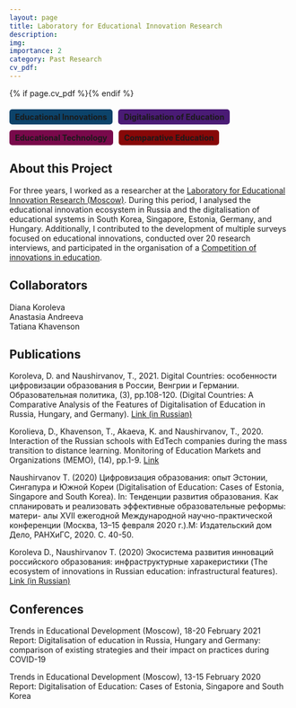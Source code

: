 ```yaml
---
layout: page
title: Laboratory for Educational Innovation Research
description:
img: 
importance: 2
category: Past Research
cv_pdf: 
---
```


{% if page.cv_pdf %}<a href="{{ page.cv_pdf | prepend: 'assets/pdf/' | relative_url}}" target="_blank" rel="noopener noreferrer" class="float-right"><i class="fas fa-file-pdf" style="font-size: 48px;"></i></a>{% endif %}


<div style="display: flex; flex-wrap: wrap; gap: 10px; margin: 20px 0;">
    <span style="background-color: #0c436a; padding: 5px 10px; border-radius: 5px; font-weight: bold;">Educational Innovations</span>
    <span style="background-color: #4a1b75; padding: 5px 10px; border-radius: 5px; font-weight: bold;">Digitalisation of Education</span>
    <span style="background-color: #79094b; padding: 5px 10px; border-radius: 5px; font-weight: bold;">Educational Technology</span>
    <span style="background-color: #870808; padding: 5px 10px; border-radius: 5px; font-weight: bold;">Comparative Education</span>
</div>

## About this Project

For three years, I worked as a researcher at the [Laboratory for Educational Innovation Research (Moscow)](https://ioe.hse.ru/en/innovations/). During this period, I analysed the educational innovation ecosystem in Russia and the digitalisation of educational systems in South Korea, Singapore, Estonia, Germany, and Hungary. Additionally, I contributed to the development of multiple surveys focused on educational innovations, conducted over 20 research interviews, and participated in the organisation of a [Competition of innovations in education](https://kivo.hse.ru/en).

## Collaborators

Diana Koroleva  
Anastasia Andreeva  
Tatiana Khavenson

## Publications

Koroleva, D. and Naushirvanov, T., 2021. Digital Countries: особенности цифровизации образования в России, Венгрии и Германии. Образовательная политика, (3), pp.108-120. (Digital Countries: A Comparative Analysis of the Features of Digitalisation of Education in Russia, Hungary, and Germany). [Link (in Russian)](https://publications.hse.ru/en/articles/526013747)

Korolieva, D., Khavenson, T., Akaeva, K. and Naushirvanov, T., 2020. Interaction of the Russian schools with EdTech companies during the mass transition to distance learning. Monitoring of Education Markets and Organizations (MEMO), (14), pp.1-9. [Link](https://econpapers.repec.org/article/higmoneco/v_3a_3ay_3a2020_3ai_3a14_3ap_3a1-9.htm)

Naushirvanov T. (2020) Цифровизация образования: опыт Эстонии, Сингапура и Южной Кореи (Digitalisation of Education: Cases of Estonia, Singapore and South Korea). In: Тенденции развития образования. Как спланировать и реализовать эффективные образовательные реформы: матери-
алы XVII ежегодной Международной научно-практической конференции (Москва, 13–15 февраля 2020 г.).М: Издательский дом Дело, РАНХиГС, 2020. С. 40-50.

Koroleva D., Naushirvanov T. (2020) Экосистема развития инноваций российского образования: инфраструктурные харакеристики (The ecosystem of innovations in Russian education: infrastructural features). [Link (in Russian)](https://ioe.hse.ru/mirror/pubs/share/395140169.pdf)

## Conferences

Trends in Educational Development (Moscow), 18-20 February 2021  
Report: Digitalisation of education in Russia, Hungary and Germany: comparison of existing strategies and their impact on practices during COVID-19

Trends in Educational Development (Moscow), 13-15 February 2020  
Report: Digitalisation of Education: Cases of Estonia, Singapore and South Korea




